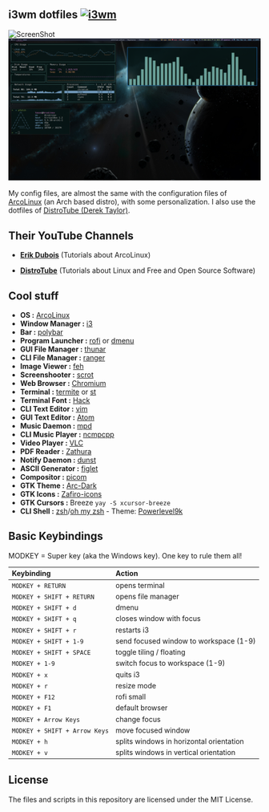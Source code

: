 ## i3wm dotfiles [![i3wm](https://img.shields.io/badge/I3-WM-yellow?style=flat-square)](https://i3wm.org)

![ScreenShot](https://i.imgur.com/2NTO46a.png)
![ScreenShot](https://github.com/Terke/dotfiles/blob/master/Screenshots/IV.png)

My config files, are almost the same with the configuration files of [ArcoLinux](https://arcolinux.info/) (an Arch based distro), with some personalization. I also use the dotfiles of [DistroTube (Derek Taylor)](https://gitlab.com/dwt1).

## Their YouTube Channels

- **[Erik Dubois](https://www.youtube.com/channel/UCJdmdUp5BrsWsYVQUylCMLg)** (Tutorials about ArcoLinux)

- **[DistroTube](https://www.youtube.com/channel/UCVls1GmFKf6WlTraIb_IaJg)** (Tutorials about Linux and Free and Open Source Software)

## Cool stuff

- **OS :** [ArcoLinux](https://arcolinux.com/)
- **Window Manager :** [i3](https://github.com/i3/i3)
- **Bar :** [polybar](https://github.com/polybar/polybar)
- **Program Launcher :** [rofi](https://github.com/davatorium/rofi) or [dmenu](https://tools.suckless.org/dmenu/)
- **GUI File Manager :** [thunar](https://github.com/xfce-mirror/thunar)
- **CLI File Manager :** [ranger](https://github.com/ranger/ranger)
- **Image Viewer :** [feh](https://github.com/derf/feh)
- **Screenshooter :** [scrot](https://github.com/resurrecting-open-source-projects/scrot)
- **Web Browser :** [Chromium](https://github.com/chromium/chromium)
- **Terminal :** [termite](https://github.com/thestinger/termite) or [st](https://st.suckless.org/)
- **Terminal Font :** [Hack](https://github.com/fonts/Hack)
- **CLI Text Editor :** [vim](https://github.com/vim/vim)
- **GUI Text Editor :** [Atom](https://flight-manual.atom.io/getting-started/sections/installing-atom/)
- **Music Daemon :** [mpd](https://www.musicpd.org/)
- **CLI Music Player :** [ncmpcpp](https://github.com/arybczak/ncmpcpp)
- **Video Player :** [VLC](https://www.videolan.org/vlc/index.el.html)
- **PDF Reader :** [Zathura](https://pwmt.org/projects/zathura/)
- **Notify Daemon :** [dunst](https://github.com/dunst-project/dunst)
- **ASCII Generator :** [figlet](http://www.figlet.org/)
- **Compositor :** [picom](https://github.com/yshui/picom)
- **GTK Theme :** [Arc-Dark](https://github.com/horst3180/arc-theme)
- **GTK Icons :** [Zafiro-icons](https://github.com/zayronxio/Zafiro-icons)
- **GTK Cursors :** Breeze `yay -S xcursor-breeze`
- **CLI Shell :** [zsh](http://zsh.sourceforge.net)/[oh my zsh](https://ohmyz.sh/) - Theme: [Powerlevel9k](https://github.com/Powerlevel9k/powerlevel9k)

## Basic Keybindings

MODKEY = Super key (aka the Windows key). One key to rule them all!

| Keybinding | Action |
| :--- | :--- |
| `MODKEY + RETURN` | opens terminal |
| `MODKEY + SHIFT + RETURN` | opens file manager |
| `MODKEY + SHIFT + d` | dmenu |
| `MODKEY + SHIFT + q` | closes window with focus |
| `MODKEY + SHIFT + r` | restarts i3 |
| `MODKEY + SHIFT + 1-9` | send focused window to workspace (1-9) |
| `MODKEY + SHIFT + SPACE` | toggle tiling / floating |
| `MODKEY + 1-9` | switch focus to workspace (1-9) |
| `MODKEY + x` | quits i3 |
| `MODKEY + r` | resize mode |
| `MODKEY + F12` | rofi small |
| `MODKEY + F1` | default browser |
| `MODKEY + Arrow Keys` | change focus |
| `MODKEY + SHIFT + Arrow Keys` | move focused window |
| `MODKEY + h` | splits windows in horizontal orientation |
| `MODKEY + v` | splits windows in vertical orientation |

## License

The files and scripts in this repository are licensed under the MIT License.